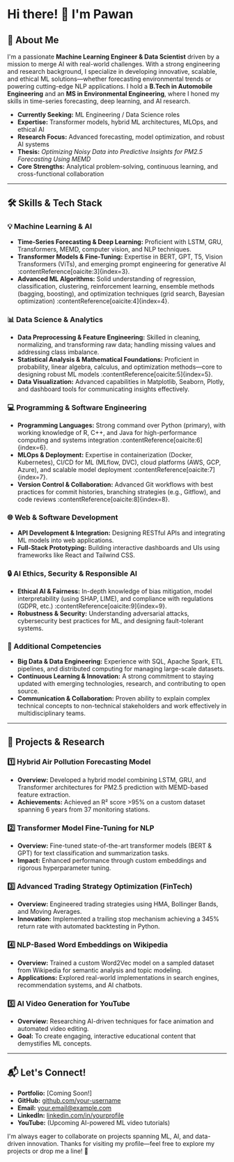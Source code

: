# Hi there! 👋 I'm Pawan

## 🚀 About Me

I'm a passionate **Machine Learning Engineer & Data Scientist** driven by a mission to merge AI with real-world challenges. With a strong engineering and research background, I specialize in developing innovative, scalable, and ethical ML solutions—whether forecasting environmental trends or powering cutting-edge NLP applications. I hold a **B.Tech in Automobile Engineering** and an **MS in Environmental Engineering**, where I honed my skills in time-series forecasting, deep learning, and AI research.

- **Currently Seeking:** ML Engineering / Data Science roles  
- **Expertise:** Transformer models, hybrid ML architectures, MLOps, and ethical AI  
- **Research Focus:** Advanced forecasting, model optimization, and robust AI systems  
- **Thesis:** *Optimizing Noisy Data into Predictive Insights for PM2.5 Forecasting Using MEMD*  
- **Core Strengths:** Analytical problem-solving, continuous learning, and cross-functional collaboration

---

## 🛠 Skills & Tech Stack

### 💡 Machine Learning & AI
- **Time-Series Forecasting & Deep Learning:** Proficient with LSTM, GRU, Transformers, MEMD, computer vision, and NLP techniques.
- **Transformer Models & Fine-Tuning:** Expertise in BERT, GPT, T5, Vision Transformers (ViTs), and emerging prompt engineering for generative AI :contentReference[oaicite:3]{index=3}.
- **Advanced ML Algorithms:** Solid understanding of regression, classification, clustering, reinforcement learning, ensemble methods (bagging, boosting), and optimization techniques (grid search, Bayesian optimization) :contentReference[oaicite:4]{index=4}.

### 📊 Data Science & Analytics
- **Data Preprocessing & Feature Engineering:** Skilled in cleaning, normalizing, and transforming raw data; handling missing values and addressing class imbalance.
- **Statistical Analysis & Mathematical Foundations:** Proficient in probability, linear algebra, calculus, and optimization methods—core to designing robust ML models :contentReference[oaicite:5]{index=5}.
- **Data Visualization:** Advanced capabilities in Matplotlib, Seaborn, Plotly, and dashboard tools for communicating insights effectively.

### 💻 Programming & Software Engineering
- **Programming Languages:** Strong command over Python (primary), with working knowledge of R, C++, and Java for high-performance computing and systems integration :contentReference[oaicite:6]{index=6}.
- **MLOps & Deployment:** Expertise in containerization (Docker, Kubernetes), CI/CD for ML (MLflow, DVC), cloud platforms (AWS, GCP, Azure), and scalable model deployment :contentReference[oaicite:7]{index=7}.
- **Version Control & Collaboration:** Advanced Git workflows with best practices for commit histories, branching strategies (e.g., Gitflow), and code reviews :contentReference[oaicite:8]{index=8}.

### 🌐 Web & Software Development
- **API Development & Integration:** Designing RESTful APIs and integrating ML models into web applications.
- **Full-Stack Prototyping:** Building interactive dashboards and UIs using frameworks like React and Tailwind CSS.

### 🔒 AI Ethics, Security & Responsible AI
- **Ethical AI & Fairness:** In-depth knowledge of bias mitigation, model interpretability (using SHAP, LIME), and compliance with regulations (GDPR, etc.) :contentReference[oaicite:9]{index=9}.
- **Robustness & Security:** Understanding adversarial attacks, cybersecurity best practices for ML, and designing fault-tolerant systems.

### 🚀 Additional Competencies
- **Big Data & Data Engineering:** Experience with SQL, Apache Spark, ETL pipelines, and distributed computing for managing large-scale datasets.
- **Continuous Learning & Innovation:** A strong commitment to staying updated with emerging technologies, research, and contributing to open source.
- **Communication & Collaboration:** Proven ability to explain complex technical concepts to non-technical stakeholders and work effectively in multidisciplinary teams.

---

## 📂 Projects & Research

### 1️⃣ Hybrid Air Pollution Forecasting Model
- **Overview:** Developed a hybrid model combining LSTM, GRU, and Transformer architectures for PM2.5 prediction with MEMD-based feature extraction.
- **Achievements:** Achieved an R² score >95% on a custom dataset spanning 6 years from 37 monitoring stations.

### 2️⃣ Transformer Model Fine-Tuning for NLP
- **Overview:** Fine-tuned state-of-the-art transformer models (BERT & GPT) for text classification and summarization tasks.
- **Impact:** Enhanced performance through custom embeddings and rigorous hyperparameter tuning.

### 3️⃣ Advanced Trading Strategy Optimization (FinTech)
- **Overview:** Engineered trading strategies using HMA, Bollinger Bands, and Moving Averages.
- **Innovation:** Implemented a trailing stop mechanism achieving a 345% return rate with automated backtesting in Python.

### 4️⃣ NLP-Based Word Embeddings on Wikipedia
- **Overview:** Trained a custom Word2Vec model on a sampled dataset from Wikipedia for semantic analysis and topic modeling.
- **Applications:** Explored real-world implementations in search engines, recommendation systems, and AI chatbots.

### 5️⃣ AI Video Generation for YouTube
- **Overview:** Researching AI-driven techniques for face animation and automated video editing.
- **Goal:** To create engaging, interactive educational content that demystifies ML concepts.

---

## 📬 Let's Connect!
- **Portfolio:** [Coming Soon!]
- **GitHub:** [github.com/your-username](https://github.com/your-username)
- **Email:** [your.email@example.com](mailto:your.email@example.com)
- **LinkedIn:** [linkedin.com/in/yourprofile](https://linkedin.com/in/yourprofile)
- **YouTube:** (Upcoming AI-powered ML video tutorials)

I'm always eager to collaborate on projects spanning ML, AI, and data-driven innovation. Thanks for visiting my profile—feel free to explore my projects or drop me a line! 🚀
